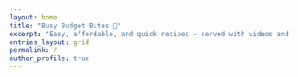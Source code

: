 ```yaml
---
layout: home
title: "Busy Budget Bites 🍲"
excerpt: "Easy, affordable, and quick recipes — served with videos and student-friendly vibes."
entries_layout: grid
permalink: /
author_profile: true
---
```


